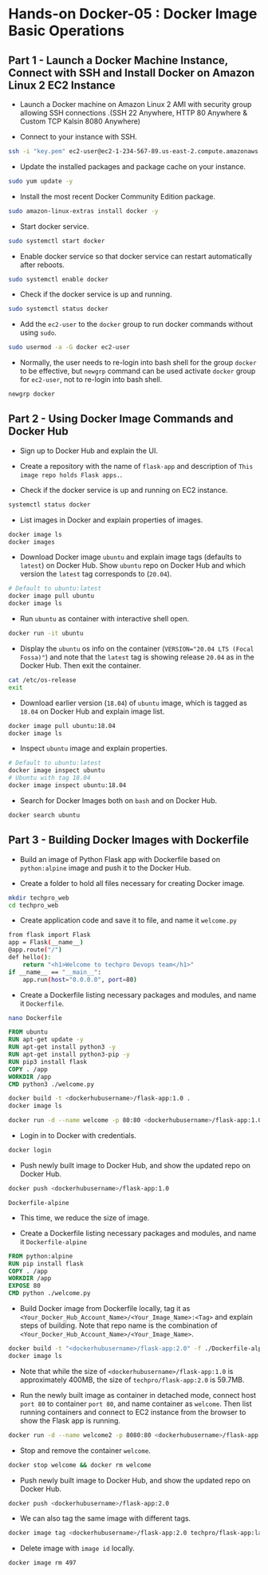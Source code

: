 # Hands-on Docker-05 : Docker Image Basic Operations


## Part 1 - Launch a Docker Machine Instance, Connect with SSH and  Install Docker on Amazon Linux 2 EC2 Instance

- Launch a Docker machine on Amazon Linux 2 AMI with security group allowing SSH connections .(SSH 22 Anywhere, HTTP 80 Anywhere & Custom TCP Kalsin 8080 Anywhere)

- Connect to your instance with SSH.

```bash
ssh -i "key.pem" ec2-user@ec2-1-234-567-89.us-east-2.compute.amazonaws.com
```

- Update the installed packages and package cache on your instance.

```bash
sudo yum update -y
```

- Install the most recent Docker Community Edition package.

```bash
sudo amazon-linux-extras install docker -y
```

- Start docker service.

```bash
sudo systemctl start docker
```

- Enable docker service so that docker service can restart automatically after reboots.

```bash
sudo systemctl enable docker
```

- Check if the docker service is up and running.

```bash
sudo systemctl status docker
```

- Add the `ec2-user` to the `docker` group to run docker commands without using `sudo`.

```bash
sudo usermod -a -G docker ec2-user
```

- Normally, the user needs to re-login into bash shell for the group `docker` to be effective, but `newgrp` command can be used activate `docker` group for `ec2-user`, not to re-login into bash shell.

```bash
newgrp docker
```


## Part 2 - Using Docker Image Commands and Docker Hub

- Sign up to Docker Hub and explain the UI.

- Create a repository with the name of `flask-app` and description of `This image repo holds Flask apps.`.

- Check if the docker service is up and running on EC2 instance.

```bash
systemctl status docker
```

- List images in Docker and explain properties of images.

```bash
docker image ls
docker images
```

- Download Docker image `ubuntu` and explain image tags (defaults to `latest`) on Docker Hub. Show `ubuntu` repo on Docker Hub and which version the `latest` tag corresponds to (`20.04`).

```bash
# Default to ubuntu:latest
docker image pull ubuntu
docker image ls
```

- Run `ubuntu` as container with interactive shell open.

```bash
docker run -it ubuntu
```

- Display the `ubuntu` os info on the container (`VERSION="20.04 LTS (Focal Fossa)"`) and note that the `latest` tag is showing release `20.04` as in the Docker Hub. Then exit the container.

```bash
cat /etc/os-release
exit
```

- Download earlier version (`18.04`) of `ubuntu` image, which is tagged as `18.04` on Docker Hub and explain image list.

```bash
docker image pull ubuntu:18.04
docker image ls
```

- Inspect `ubuntu` image and explain properties.

```bash
# Default to ubuntu:latest
docker image inspect ubuntu
# Ubuntu with tag 18.04
docker image inspect ubuntu:18.04
```

- Search for Docker Images both on `bash` and on Docker Hub. 
  
```bash
docker search ubuntu
```

## Part 3 - Building Docker Images with Dockerfile

- Build an image of Python Flask app with Dockerfile based on `python:alpine` image and push it to the Docker Hub.

- Create a folder to hold all files necessary for creating Docker image.

```bash
mkdir techpro_web
cd techpro_web
```

- Create application code and save it to file, and name it `welcome.py`

```bash
from flask import Flask
app = Flask(__name__)
@app.route("/")
def hello():
    return "<h1>Welcome to techpro Devops team</h1>"
if __name__ == "__main__":
    app.run(host="0.0.0.0", port=80)
```

- Create a Dockerfile listing necessary packages and modules, and name it `Dockerfile`.

```bash
nano Dockerfile
```

```Dockerfile
FROM ubuntu
RUN apt-get update -y
RUN apt-get install python3 -y
RUN apt-get install python3-pip -y
RUN pip3 install flask
COPY . /app
WORKDIR /app
CMD python3 ./welcome.py
```

```bash
docker build -t <dockerhubusername>/flask-app:1.0 . 
docker image ls
```

```bash
docker run -d --name welcome -p 80:80 <dockerhubusername>/flask-app:1.0
```

- Login in to Docker with credentials.

```bash
docker login
```

- Push newly built image to Docker Hub, and show the updated repo on Docker Hub.

```bash
docker push <dockerhubusername>/flask-app:1.0
```

`Dockerfile-alpine`

- This time, we reduce the size of image.

- Create a Dockerfile listing necessary packages and modules, and name it `Dockerfile-alpine`
  
```Dockerfile
FROM python:alpine
RUN pip install flask
COPY . /app
WORKDIR /app
EXPOSE 80
CMD python ./welcome.py
```

- Build Docker image from Dockerfile locally, tag it as `<Your_Docker_Hub_Account_Name>/<Your_Image_Name>:<Tag>` and explain steps of building. Note that repo name is the combination of `<Your_Docker_Hub_Account_Name>/<Your_Image_Name>`.

```bash
docker build -t "<dockerhubusername>/flask-app:2.0" -f ./Dockerfile-alpine . 
docker image ls
```

- Note that while the size of `<dockerhubusername>/flask-app:1.0` is approximately 400MB, the size of `techpro/flask-app:2.0` is 59.7MB.

- Run the newly built image as container in detached mode, connect host `port 80` to container `port 80`, and name container as `welcome`. Then list running containers and connect to EC2 instance from the browser to show the Flask app is running.

```bash
docker run -d --name welcome2 -p 8080:80 <dockerhubusername>/flask-app:2.0
```

- Stop and remove the container `welcome`.

```bash
docker stop welcome && docker rm welcome
```

- Push newly built image to Docker Hub, and show the updated repo on Docker Hub.

```bash
docker push <dockerhubusername>/flask-app:2.0
```

- We can also tag the same image with different tags.

```bash
docker image tag <dockerhubusername>/flask-app:2.0 techpro/flask-app:latest
```

- Delete image with `image id` locally.

```bash
docker image rm 497
```